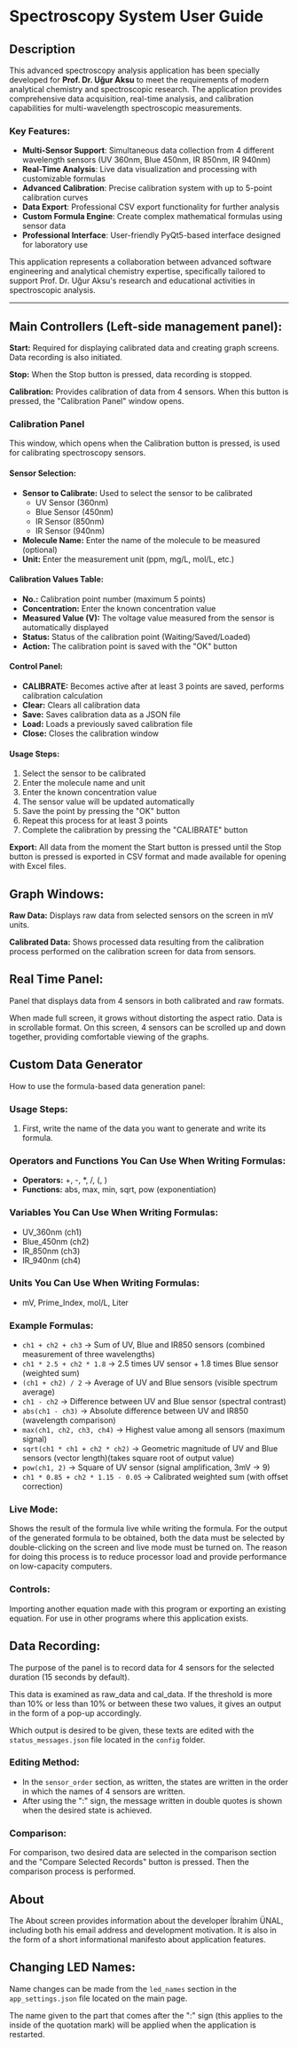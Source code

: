 # Spectroscopy System User Guide

## Description

This advanced spectroscopy analysis application has been specially developed for **Prof. Dr. Uğur Aksu** to meet the requirements of modern analytical chemistry and spectroscopic research. The application provides comprehensive data acquisition, real-time analysis, and calibration capabilities for multi-wavelength spectroscopic measurements.

### Key Features:
- **Multi-Sensor Support**: Simultaneous data collection from 4 different wavelength sensors (UV 360nm, Blue 450nm, IR 850nm, IR 940nm)
- **Real-Time Analysis**: Live data visualization and processing with customizable formulas
- **Advanced Calibration**: Precise calibration system with up to 5-point calibration curves
- **Data Export**: Professional CSV export functionality for further analysis
- **Custom Formula Engine**: Create complex mathematical formulas using sensor data
- **Professional Interface**: User-friendly PyQt5-based interface designed for laboratory use

This application represents a collaboration between advanced software engineering and analytical chemistry expertise, specifically tailored to support Prof. Dr. Uğur Aksu's research and educational activities in spectroscopic analysis.

---

## Main Controllers (Left-side management panel):

**Start:** Required for displaying calibrated data and creating graph screens. Data recording is also initiated.

**Stop:** When the Stop button is pressed, data recording is stopped.

**Calibration:** Provides calibration of data from 4 sensors. When this button is pressed, the "Calibration Panel" window opens.

### Calibration Panel

This window, which opens when the Calibration button is pressed, is used for calibrating spectroscopy sensors.

#### Sensor Selection:
- **Sensor to Calibrate:** Used to select the sensor to be calibrated
  - UV Sensor (360nm)
  - Blue Sensor (450nm) 
  - IR Sensor (850nm)
  - IR Sensor (940nm)
- **Molecule Name:** Enter the name of the molecule to be measured (optional)
- **Unit:** Enter the measurement unit (ppm, mg/L, mol/L, etc.)

#### Calibration Values Table:
- **No.:** Calibration point number (maximum 5 points)
- **Concentration:** Enter the known concentration value
- **Measured Value (V):** The voltage value measured from the sensor is automatically displayed
- **Status:** Status of the calibration point (Waiting/Saved/Loaded)
- **Action:** The calibration point is saved with the "OK" button

#### Control Panel:
- **CALIBRATE:** Becomes active after at least 3 points are saved, performs calibration calculation
- **Clear:** Clears all calibration data
- **Save:** Saves calibration data as a JSON file
- **Load:** Loads a previously saved calibration file
- **Close:** Closes the calibration window

#### Usage Steps:
1. Select the sensor to be calibrated
2. Enter the molecule name and unit
3. Enter the known concentration value
4. The sensor value will be updated automatically
5. Save the point by pressing the "OK" button
6. Repeat this process for at least 3 points
7. Complete the calibration by pressing the "CALIBRATE" button

**Export:** All data from the moment the Start button is pressed until the Stop button is pressed is exported in CSV format and made available for opening with Excel files. 

## Graph Windows:

**Raw Data:** Displays raw data from selected sensors on the screen in mV units.

**Calibrated Data:** Shows processed data resulting from the calibration process performed on the calibration screen for data from sensors.


## Real Time Panel:

Panel that displays data from 4 sensors in both calibrated and raw formats.

When made full screen, it grows without distorting the aspect ratio. Data is in scrollable format. On this screen, 4 sensors can be scrolled up and down together, providing comfortable viewing of the graphs.

## Custom Data Generator

How to use the formula-based data generation panel:

### Usage Steps:
1. First, write the name of the data you want to generate and write its formula.

### Operators and Functions You Can Use When Writing Formulas:
- **Operators:** +, -, *, /, (, )
- **Functions:** abs, max, min, sqrt, pow (exponentiation)

### Variables You Can Use When Writing Formulas:
- UV_360nm (ch1)
- Blue_450nm (ch2) 
- IR_850nm (ch3)
- IR_940nm (ch4)

### Units You Can Use When Writing Formulas:
- mV, Prime_Index, mol/L, Liter

### Example Formulas:
- `ch1 + ch2 + ch3` → Sum of UV, Blue and IR850 sensors (combined measurement of three wavelengths)
- `ch1 * 2.5 + ch2 * 1.8` → 2.5 times UV sensor + 1.8 times Blue sensor (weighted sum)
- `(ch1 + ch2) / 2` → Average of UV and Blue sensors (visible spectrum average)
- `ch1 - ch2` → Difference between UV and Blue sensor (spectral contrast)
- `abs(ch1 - ch3)` → Absolute difference between UV and IR850 (wavelength comparison)
- `max(ch1, ch2, ch3, ch4)` → Highest value among all sensors (maximum signal)
- `sqrt(ch1 * ch1 + ch2 * ch2)` → Geometric magnitude of UV and Blue sensors (vector length)(takes square root of output value)
- `pow(ch1, 2)` → Square of UV sensor (signal amplification, 3mV → 9)
- `ch1 * 0.85 + ch2 * 1.15 - 0.05` → Calibrated weighted sum (with offset correction)

### Live Mode:
Shows the result of the formula live while writing the formula. For the output of the generated formula to be obtained, both the data must be selected by double-clicking on the screen and live mode must be turned on. The reason for doing this process is to reduce processor load and provide performance on low-capacity computers. 

### Controls:
Importing another equation made with this program or exporting an existing equation. For use in other programs where this application exists. 

## Data Recording:

The purpose of the panel is to record data for 4 sensors for the selected duration (15 seconds by default).

This data is examined as raw_data and cal_data. If the threshold is more than 10% or less than 10% or between these two values, it gives an output in the form of a pop-up accordingly.

Which output is desired to be given, these texts are edited with the `status_messages.json` file located in the `config` folder.

### Editing Method:
- In the `sensor_order` section, as written, the states are written in the order in which the names of 4 sensors are written.
- After using the ":" sign, the message written in double quotes is shown when the desired state is achieved. 

### Comparison:
For comparison, two desired data are selected in the comparison section and the "Compare Selected Records" button is pressed. Then the comparison process is performed.

## About

The About screen provides information about the developer İbrahim ÜNAL, including both his email address and development motivation. It is also in the form of a short informational manifesto about application features. 



## Changing LED Names:

Name changes can be made from the `led_names` section in the `app_settings.json` file located on the main page.

The name given to the part that comes after the ":" sign (this applies to the inside of the quotation mark) will be applied when the application is restarted. 

